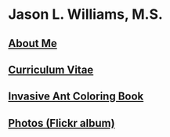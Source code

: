 # Jason L. Williams, M.S.

## [About Me](https://jlwilliants.github.io/AboutMe/)
## [Curriculum Vitae](https://jlwilliants.github.io/CurriculumVitae/)
## [Invasive Ant Coloring Book](https://jlwilliants.github.io/ColoringBook/)
## [Photos (Flickr album)](https://www.flickr.com/photos/140139359@N06/)

